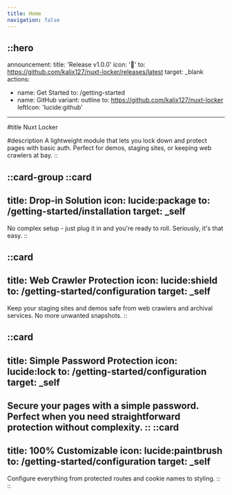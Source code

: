 ```yaml
---
title: Home
navigation: false
---
```


::hero
---
announcement:
  title: 'Release v1.0.0'
  icon: '🎉'
  to: https://github.com/kalix127/nuxt-locker/releases/latest
  target: _blank
actions:
  - name: Get Started
    to: /getting-started
  - name: GitHub
    variant: outline
    to: https://github.com/kalix127/nuxt-locker
    leftIcon: 'lucide:github'
---

#title
Nuxt Locker

#description
A lightweight module that lets you lock down and protect pages with basic auth. Perfect for demos, staging sites, or keeping web crawlers at bay.
::

::card-group
  ::card
  ---
  title: Drop-in Solution
  icon: lucide:package
  to: /getting-started/installation
  target: _self
  ---
  No complex setup - just plug it in and you're ready to roll. Seriously, it's that easy.
  ::

  ::card
  ---
  title: Web Crawler Protection
  icon: lucide:shield
  to: /getting-started/configuration
  target: _self
  ---
  Keep your staging sites and demos safe from web crawlers and archival services. No more unwanted snapshots.
  ::

  ::card
  ---
  title: Simple Password Protection
  icon: lucide:lock
  to: /getting-started/configuration
  target: _self
  ---
  Secure your pages with a simple password. Perfect when you need straightforward protection without complexity.
  ::
  ::card
  ---
  title: 100% Customizable
  icon: lucide:paintbrush
  to: /getting-started/configuration
  target: _self
  ---
  Configure everything from protected routes and cookie names to styling.
  ::
::
